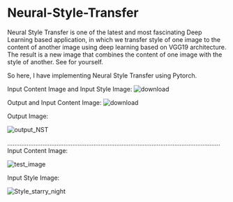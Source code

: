# Neural-Style-Transfer

Neural Style Transfer is one of the latest and most fascinating Deep Learning based application,
in which we transfer style of one image to the content of another image using deep learning based on VGG19 architecture.
The result is a new image that combines the content of one image with the style of another.
See for yourself.


So here,
I have implementing Neural Style Transfer using Pytorch.

Input Content Image and Input Style Image:
![download](https://user-images.githubusercontent.com/111170719/213918515-556f63fc-12e3-49c6-a1a7-7071cab66f7e.png)

Output and Input Content Image:
![download](https://user-images.githubusercontent.com/111170719/213918533-01677c4a-1aca-4a40-a08f-48baa8632fbc.png)


Output Image:

![output_NST](https://user-images.githubusercontent.com/111170719/213918337-2f473764-a1fd-4a55-8e9a-bc99d853091b.jpg)


.........................................................................................................................
Input Content Image:

![test_image](https://user-images.githubusercontent.com/111170719/213918310-af677a4b-56ce-41e1-ab3a-6d8eb0b544ce.jpg)

Input Style Image:

![Style_starry_night](https://user-images.githubusercontent.com/111170719/213918323-593b620c-e1a0-4eaa-a7bd-5f5d43fb6321.jpg)
